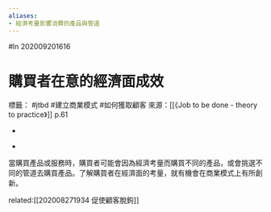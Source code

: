 ```yaml
---
aliases:
- 經濟考量影響消費的產品與管道
---
```


#ln 202009201616
# 購買者在意的經濟面成效
標籤： #jtbd #建立商業模式 #如何獲取顧客 
來源：[[《Job to be done - theory to practice》]] p.61

-

>

-

當購買產品或服務時，購買者可能會因為經濟考量而購買不同的產品，或會挑選不同的管道去購買產品。了解購買者在經濟面的考量，就有機會在商業模式上有所創新。

related:[[202008271934 促使顧客脫鉤]]